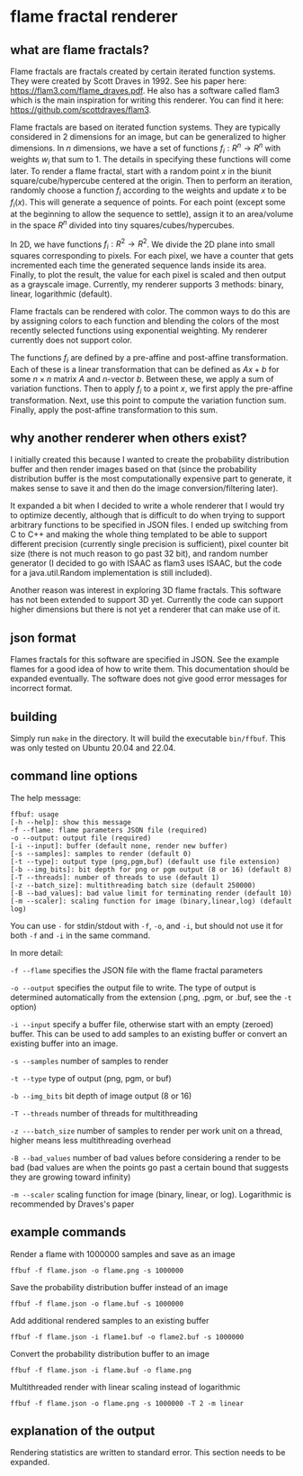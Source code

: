 # flame fractal renderer

## what are flame fractals?

Flame fractals are fractals created by certain iterated function systems. They
were created by Scott Draves in 1992. See his paper here:
https://flam3.com/flame_draves.pdf. He also has a software called flam3 which is
the main inspiration for writing this renderer. You can find it here:
https://github.com/scottdraves/flam3.

Flame fractals are based on iterated function systems. They are typically
considered in 2 dimensions for an image, but can be generalized to higher
dimensions. In $n$ dimensions, we have a set of functions $f_i:R^n\to R^n$ with
weights $w_i$ that sum to 1. The details in specifying these functions will come
later. To render a flame fractal, start with a random point $x$ in the biunit
square/cube/hypercube centered at the origin. Then to perform an iteration,
randomly choose a function $f_i$ according to the weights and update $x$ to be
$f_i(x)$. This will generate a sequence of points. For each point (except some
at the beginning to allow the sequence to settle), assign it to an area/volume
in the space $R^n$ divided into tiny squares/cubes/hypercubes.

In 2D, we have functions $f_i:R^2\to R^2$. We divide the 2D plane into small
squares corresponding to pixels. For each pixel, we have a counter that gets
incremented each time the generated sequence lands inside its area. Finally, to
plot the result, the value for each pixel is scaled and then output as a
grayscale image. Currently, my renderer supports 3 methods: binary, linear,
logarithmic (default).

Flame fractals can be rendered with color. The common ways to do this are by
assigning colors to each function and blending the colors of the most recently
selected functions using exponential weighting. My renderer currently does not
support color.

The functions $f_i$ are defined by a pre-affine and post-affine transformation.
Each of these is a linear transformation that can be defined as $Ax+b$ for some
$n\times n$ matrix $A$ and $n$-vector $b$. Between these, we apply a sum of
variation functions. Then to apply $f_i$ to a point $x$, we first apply the
pre-affine transformation. Next, use this point to compute the variation
function sum. Finally, apply the post-affine transformation to this sum. 

## why another renderer when others exist?

I initially created this because I wanted to create the probability distribution
buffer and then render images based on that (since the probability distribution
buffer is the most computationally expensive part to generate, it makes sense to
save it and then do the image conversion/filtering later).

It expanded a bit when I decided to write a whole renderer that I would try to
optimize decently, although that is difficult to do when trying to support
arbitrary functions to be specified in JSON files. I ended up switching from C
to C++ and making the whole thing templated to be able to support different
precision (currently single precision is sufficient), pixel counter bit size
(there is not much reason to go past 32 bit), and random number generator (I
decided to go with ISAAC as flam3 uses ISAAC, but the code for a
java.util.Random implementation is still included).

Another reason was interest in exploring 3D flame fractals. This software has
not been extended to support 3D yet. Currently the code can support higher
dimensions but there is not yet a renderer that can make use of it.

## json format

Flames fractals for this software are specified in JSON. See the example flames
for a good idea of how to write them. This documentation should be expanded
eventually. The software does not give good error messages for incorrect format.

## building

Simply run `make` in the directory. It will build the executable `bin/ffbuf`.
This was only tested on Ubuntu 20.04 and 22.04.

## command line options

The help message:

```
ffbuf: usage
[-h --help]: show this message
-f --flame: flame parameters JSON file (required)
-o --output: output file (required)
[-i --input]: buffer (default none, render new buffer)
[-s --samples]: samples to render (default 0)
[-t --type]: output type (png,pgm,buf) (default use file extension)
[-b --img_bits]: bit depth for png or pgm output (8 or 16) (default 8)
[-T --threads]: number of threads to use (default 1)
[-z --batch_size]: multithreading batch size (default 250000)
[-B --bad_values]: bad value limit for terminating render (default 10)
[-m --scaler]: scaling function for image (binary,linear,log) (default log)
```

You can use `-` for stdin/stdout with `-f`, `-o`, and `-i`, but should not use
it for both `-f` and `-i` in the same command.

In more detail:

`-f --flame` specifies the JSON file with the flame fractal parameters

`-o --output` specifies the output file to write. The type of output is
determined automatically from the extension (.png, .pgm, or .buf, see the `-t`
option)

`-i --input` specify a buffer file, otherwise start with an empty (zeroed)
buffer. This can be used to add samples to an existing buffer or convert an
existing buffer into an image.

`-s --samples` number of samples to render

`-t --type` type of output (png, pgm, or buf)

`-b --img_bits` bit depth of image output (8 or 16)

`-T --threads` number of threads for multithreading

`-z ---batch_size` number of samples to render per work unit on a thread, higher
means less multithreading overhead

`-B --bad_values` number of bad values before considering a render to be bad
(bad values are when the points go past a certain bound that suggests they are
growing toward infinity)

`-m --scaler` scaling function for image (binary, linear, or log). Logarithmic
is recommended by Draves's paper

## example commands

Render a flame with 1000000 samples and save as an image

`ffbuf -f flame.json -o flame.png -s 1000000`

Save the probability distribution buffer instead of an image

`ffbuf -f flame.json -o flame.buf -s 1000000`

Add additional rendered samples to an existing buffer

`ffbuf -f flame.json -i flame1.buf -o flame2.buf -s 1000000`

Convert the probability distribution buffer to an image

`ffbuf -f flame.json -i flame.buf -o flame.png`

Multithreaded render with linear scaling instead of logarithmic

`ffbuf -f flame.json -o flame.png -s 1000000 -T 2 -m linear`

## explanation of the output

Rendering statistics are written to standard error. This section needs to be
expanded.
